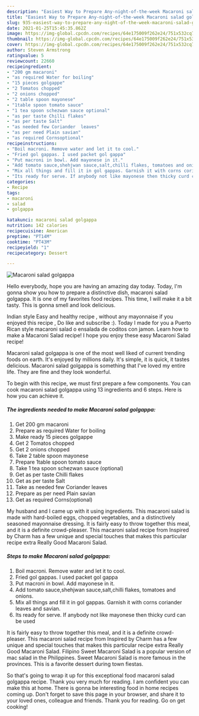 ```yaml
---
description: "Easiest Way to Prepare Any-night-of-the-week Macaroni salad golgappa"
title: "Easiest Way to Prepare Any-night-of-the-week Macaroni salad golgappa"
slug: 935-easiest-way-to-prepare-any-night-of-the-week-macaroni-salad-golgappa
date: 2021-01-25T15:45:35.862Z
image: https://img-global.cpcdn.com/recipes/64e175009f262e24/751x532cq70/macaroni-salad-golgappa-recipe-main-photo.jpg
thumbnail: https://img-global.cpcdn.com/recipes/64e175009f262e24/751x532cq70/macaroni-salad-golgappa-recipe-main-photo.jpg
cover: https://img-global.cpcdn.com/recipes/64e175009f262e24/751x532cq70/macaroni-salad-golgappa-recipe-main-photo.jpg
author: Steven Armstrong
ratingvalue: 5
reviewcount: 22660
recipeingredient:
- "200 gm macaroni"
- "as required Water for boiling"
- "15 pieces golgappe"
- "2 Tomatos chopped"
- "2 onions chopped"
- "2 table spoon mayonese"
- "1table spoon tomato sauce"
- "1 tea spoon schezwan sauce optional"
- "as per taste Chilli flakes"
- "as per taste Salt"
- "as needed few Coriander  leaves"
- "as per need Plain savian"
- "as required Cornsoptional"
recipeinstructions:
- "Boil macroni. Remove water and let it to cool."
- "Fried gol gappas. I used packet gol gappa"
- "Put macroni in bowl. Add mayonese in it."
- "Add tomato sauce,shehjwan sauce,salt,chilli flakes, tomatoes and onions."
- "Mix all things and fill it in gol gappas. Garnish it with corns coriander leaves and savian."
- "Its ready for serve. If anybody not like mayonese then thicky curd can be used"
categories:
- Recipe
tags:
- macaroni
- salad
- golgappa

katakunci: macaroni salad golgappa 
nutrition: 142 calories
recipecuisine: American
preptime: "PT14M"
cooktime: "PT43M"
recipeyield: "1"
recipecategory: Dessert

---
```



![Macaroni salad golgappa](https://img-global.cpcdn.com/recipes/64e175009f262e24/751x532cq70/macaroni-salad-golgappa-recipe-main-photo.jpg)

Hello everybody, hope you are having an amazing day today. Today, I'm gonna show you how to prepare a distinctive dish, macaroni salad golgappa. It is one of my favorites food recipes. This time, I will make it a bit tasty. This is gonna smell and look delicious.

Indian style Easy and healthy recipe , without any mayonnaise if you enjoyed this recipe , Do like and subscribe :). Today I made for you a Puerto Rican style macaroni salad o ensalada de coditos con jamon. Learn how to make a Macaroni Salad recipe! I hope you enjoy these easy Macaroni Salad recipe!

Macaroni salad golgappa is one of the most well liked of current trending foods on earth. It's enjoyed by millions daily. It's simple, it is quick, it tastes delicious. Macaroni salad golgappa is something that I've loved my entire life. They are fine and they look wonderful.


To begin with this recipe, we must first prepare a few components. You can cook macaroni salad golgappa using 13 ingredients and 6 steps. Here is how you can achieve it.

<!--inarticleads1-->

##### The ingredients needed to make Macaroni salad golgappa:

1. Get 200 gm macaroni
1. Prepare as required Water for boiling
1. Make ready 15 pieces golgappe
1. Get 2 Tomatos chopped
1. Get 2 onions chopped
1. Take 2 table spoon mayonese
1. Prepare 1table spoon tomato sauce
1. Take 1 tea spoon schezwan sauce (optional)
1. Get as per taste Chilli flakes
1. Get as per taste Salt
1. Take as needed few Coriander  leaves
1. Prepare as per need Plain savian
1. Get as required Corns(optional)


My husband and I came up with it using ingredients. This macaroni salad is made with hard-boiled eggs, chopped vegetables, and a distinctively seasoned mayonnaise dressing. It is fairly easy to throw together this meal, and it is a definite crowd-pleaser. This macaroni salad recipe from Inspired by Charm has a few unique and special touches that makes this particular recipe extra Really Good Macaroni Salad. 

<!--inarticleads2-->

##### Steps to make Macaroni salad golgappa:

1. Boil macroni. Remove water and let it to cool.
1. Fried gol gappas. I used packet gol gappa
1. Put macroni in bowl. Add mayonese in it.
1. Add tomato sauce,shehjwan sauce,salt,chilli flakes, tomatoes and onions.
1. Mix all things and fill it in gol gappas. Garnish it with corns coriander leaves and savian.
1. Its ready for serve. If anybody not like mayonese then thicky curd can be used


It is fairly easy to throw together this meal, and it is a definite crowd-pleaser. This macaroni salad recipe from Inspired by Charm has a few unique and special touches that makes this particular recipe extra Really Good Macaroni Salad. Filipino Sweet Macaroni Salad is a popular version of mac salad in the Philippines. Sweet Macaroni Salad is more famous in the provinces. This is a favorite dessert during town fiestas. 

So that's going to wrap it up for this exceptional food macaroni salad golgappa recipe. Thank you very much for reading. I am confident you can make this at home. There is gonna be interesting food in home recipes coming up. Don't forget to save this page in your browser, and share it to your loved ones, colleague and friends. Thank you for reading. Go on get cooking!
